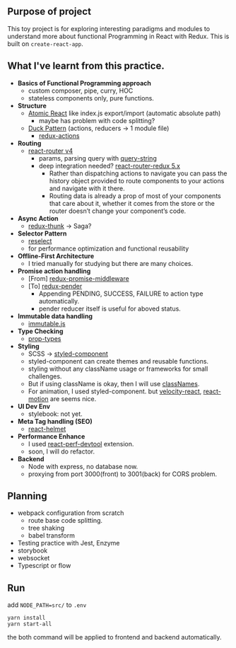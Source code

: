 ## Purpose of project

This toy project is for exploring interesting paradigms and modules to understand more about functional Programming in React with Redux. This is built on `create-react-app`.

## What I've learnt from this practice.

- **Basics of Functional Programming approach**
  - custom composer, pipe, curry, HOC
  - stateless components only, pure functions.
- **Structure**
  - [Atomic React](https://arc.js.org/) like index.js export/import (automatic absolute path)
    - maybe has problem with code splitting?
  - [Duck Pattern](https://github.com/erikras/ducks-modular-redux) (actions, reducers -> 1 module file)
    - [redux-actions](https://github.com/reduxactions/redux-actions)
- **Routing**
  - [react-router v4](https://reacttraining.com/react-router/web/guides/quick-start)
    - params, parsing query with [query-string](https://github.com/sindresorhus/query-string)
    - deep integration needed? [react-router-redux 5.x ](https://github.com/reacttraining/react-router/tree/master/packages/react-router-redux)
      - Rather than dispatching actions to navigate you can pass the history object provided to route components to your actions and navigate with it there.
      - Routing data is already a prop of most of your components that care about it, whether it comes from the store or the router doesn’t change your component’s code.
- **Async Action**
  - [redux-thunk](https://github.com/gaearon/redux-thunk) -> Saga?
- **Selector Pattern**
  - [reselect](https://github.com/reactjs/reselect)
  - for performance optimization and functional reusability
- **Offline-First Architecture**
  - I tried manually for studying but there are many choices.
- **Promise action handling**
  - [From] [redux-promise-middleware](https://github.com/pburtchaell/redux-promise-middleware)
  - [To] [redux-pender](https://github.com/velopert/redux-pender)
    - Appending PENDING, SUCCESS, FAILURE to action type automatically.
    - pender reducer itself is useful for aboved status.
- **Immutable data handling**
  - [immutable.js](https://facebook.github.io/immutable-js/)
- **Type Checking**
  - [prop-types](https://www.npmjs.com/package/prop-types)
- **Styling**
  - SCSS -> [styled-component](https://www.styled-components.com/)
  - styled-component can create themes and reusable functions.
  - styling without any className usage or frameworks for small challenges.
  - But if using className is okay, then I will use [classNames](https://www.npmjs.com/package/classnames).
  - For animation, I used styled-component. but [velocity-react](https://github.com/google-fabric/velocity-react), [react-motion](https://github.com/chenglou/react-motion) are seems nice.
- **UI Dev Env**
  - stylebook: not yet.
- **Meta Tag handling (SEO)**
  - [react-helmet](https://github.com/nfl/react-helmet)
- **Performance Enhance**
  - I used [react-perf-devtool](https://github.com/nitin42/react-perf-devtool/blob/master/README.md) extension.
  - soon, I will do refactor.
- **Backend**
  - Node with express, no database now.
  - proxying from port 3000(front) to 3001(back) for CORS problem.

## Planning
- webpack configuration from scratch
  - route base code splitting.
  - tree shaking
  - babel transform
- Testing practice with Jest, Enzyme
- storybook
- websocket
- Typescript or flow

## Run

add `NODE_PATH=src/` to `.env`
```
yarn install
yarn start-all
```
the both command will be applied to frontend and backend automatically.
